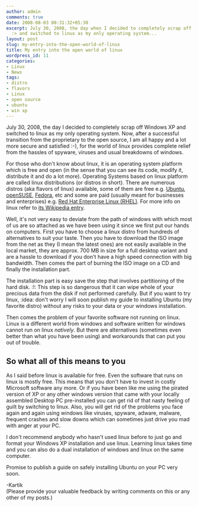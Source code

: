 ```yaml
---
author: admin
comments: true
date: 2008-08-03 00:31:32+05:30
excerpt: July 30, 2008, the day when I decided to completely scrap off Windows XP
  :> and switched to linux as my only operating system...
layout: post
slug: my-entry-into-the-open-world-of-linux
title: My entry into the open world of linux
wordpress_id: 11
categories:
- Linux
- News
tags:
- distro
- flavors
- Linux
- open source
- ubuntu
- win xp
---
```


July 30, 2008, the day I decided to completely scrap off Windows XP and switched to linux as my only operating system. Now, after a successful transition from the proprietary to the open source, I am all happy and a lot more secure and satisfied :-), for the world of linux provides complete relief from the hassles of spyware, viruses and usual breakdowns of windows.

For those who don't know about linux, it is an operating system platform which is free and open (in the sense that you can see its code, modify it, distribute it and do a lot more). Operating Systems based on linux platform are called linux distributions (or distros in short). There are numerous distros (aka flavors of linux) available, some of them are free e.g. [Ubuntu](http://www.ubuntu.com/), [openSUSE](http://www.opensuse.org/), [Fedora](http://fedoraproject.org/), etc and some are paid (usually meant for businesses and enterprises) e.g. [Red Hat Enterprise Linux (RHEL)](http://www.redhat.com/rhel/). For more info on linux refer to [its Wikipedia entry](http://en.wikipedia.org/wiki/Linux).

Well, it's not very easy to deviate from the path of windows with which most of us are so attached as we have been using it since we first put our hands on computers. First you have to choose a linux distro from hundreds of alternatives to suit your taste. Then you have to download the ISO image from the net as they (I mean the latest ones) are not easily available in the local market, they are approx. 700 MB in size for a full desktop variant and are a hassle to download if you don't have a high speed connection with big bandwidth. Then comes the part of burning the ISO image on a CD and finally the installation part.

The installation part is easy save the step that involves partitioning of the hard disk. :!: This step is so dangerous that it can wipe whole of your precious data from the disk if not performed carefully. But if you want to try linux, :idea: don't worry I will soon publish my guide to installing Ubuntu (my favorite distro) without any risks to your data or your windows installation.

Then comes the problem of your favorite software not running on linux. Linux is a different world from windows and software written for windows cannot run on linux _natively_. But there are alternatives (sometimes even better than what you have been using) and workarounds that can put you out of trouble.

## So what all of this means to you
As I said before linux is available for free. Even the software that runs on linux is mostly free. This means that you don't have to invest in costly Microsoft software any more. Or if you have been like me using the pirated version of XP or any other windows version that came with your locally assembled Desktop PC pre-installed you can get rid of that nasty feeling of guilt by switching to linux. Also, you will get rid of the problems you face again and again using windows like viruses, spyware, adware, malware, frequent crashes and slow downs which can sometimes just drive you mad with anger at your PC.

I don't recommend anybody who hasn't used linux before to just go and format your Windows XP installation and use linux. Learning linux takes time and you can also do a dual installation of windows and linux on the same computer.

Promise to publish a guide on safely installing Ubuntu on your PC very soon.

-Kartik  
(Please provide your valuable feedback by writing comments on this or any other of my posts.)
